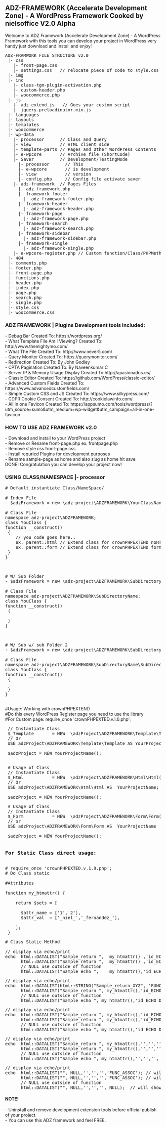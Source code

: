 <h2> ADZ-FRAMEWORK (Accelerate Development Zone) - A WordPress Framework Cooked by nielsoffice V2.0 Alpha </h2>
<span>Welcome to ADZ Framework (Accelerate Development Zone) - A WordPress Framework with this tools you can develop your project in WordPress very handy just download and install and enjoy!</span>

<pre>
ADZ-FRAMWORK FILE STRUCTURE v2.0
 |- css
   |- front-page.css 
   |- settings.css   // relocate piece of code to style.css when have update 
 |- img
 |- inc
   |- class-tgm-plugin-activation.php
   |- custom-header.php
   |- woocommerce.php
 |- js
   |- adz-extend.js   // Goes your custom script
   |- jquery.preloadinator.min.js
 |- languages
 |- layouts
 |- templates
 |- woocommerce
 |- wp-data
   |- processor      // Class and Query
   |- view           // HTML client side 
   |- template-parts // Pages and Other WordPress Contents
   |- e-wpcore       // Archive file (ShortCode)
   |- Saver          // Development/TestingMode
     |- processor      // This
     |- e-wpcore       // is development
     |- view           // version 
     |- config.php     // Config file activate saver 
   |- adz-framework  // Pages Files
     |- adz-framework.php
     |- framework-footer
       |- adz-framework-footer.php
     |- framework-header
       |- adz-framework-header.php
     |- framework-page
       |- adz-framework-page.php
     |- framework-search
       |- adz-framework-search.php
     |- framework-sidebar
       |- adz-framework-sidebar.php
     |- framework-single
       |- adz-framework-single.php           
   |- e-wpcore-register.php // Custom function/Class/PHPMethod
 |- 404
 |- comments.php
 |- footer.php
 |- front-page.php 
 |- functions.php
 |- header.php
 |- index.php
 |- page.php
 |- search.php
 |- single.php
 |- style.css
 |- woocommerce.css
</pre>
 
<h3> ADZ FRAMEWORK | Plugins Development tools included: </h3>
  - Debug Bar                  Created To: https://wordpress.org/<br />  
  - What Template File Am I Viewing? Created To: http://www.themightymo.com/<br />
  - What The File  Created To: http://www.never5.com/<br />
  - Query Monitor              Created To: https://querymonitor.com/ <br />
  - Redirection                Created To: By John Godley<br />
  - CPTA Pagination            Created To: By Naveenkumar C<br />  
  - Server IP & Memory Usage Display Created To:http://apasionados.es/<br />  
  - Classic Editor             Created To: https://github.com/WordPress/classic-editor/<br />    
  - Advanced Custom Fields     Created To: https://www.advancedcustomfields.com/<br />
  - Simple Custom CSS and JS   Created To: https://www.silkypress.com/<br />
  - GDPR Cookie Consent        Created To: http://cookielawinfo.com/<br /> 
  - All in one Favicon         Created To: https://appsumo.com/tools/wordpress/?utm_source=sumo&utm_medium=wp-widget&utm_campaign=all-in-one-favicon<br />
 
<h3> HOW TO USE ADZ FRAMEWORK v2.0 </h3>
  - Download and install to your WordPress project<br />
  - Remove or Rename front-page.php ex. frontpage.php<br />
  - Remove style css front-page.css<br />
  - Install requried Plugins for development purposes<br />
  - Rename sample-page as home and also slug as home hit save<br />
    DONE! Congratulation you can develop your project now!<br />

<h3> USING CLASS/NAMESPACE |- processor </h3>

<pre>
# Default instantiate Class/NameSpace/

# Index File
- $adzFramework = new \adz-project\ADZFRAMEWORK\YourClassName();

# Class File	
namespace adz-project\ADZFRAMEWORK;
class YouClass {
function __construct() 
 {
    // you code goes here..
    ex. parent::html // Extend class for crownPHPEXTEND noHTML/Design/OptimizedCode
    ex. parent::form // Extend class for crownPHPEXTEND formBuilder
 }
}

</pre>

<pre>

# W/ Sub Folder
- $adzFramework = new \adz-project\ADZFRAMEWORK\SubDirectoryName\YourClassName();

# Class File	
namespace adz-project\ADZFRAMEWORK\SubDirectoryName;
class YouClass {
function __construct() 
 {
 
 }
}

</pre>

<pre>

# W/ Sub w/ sub Folder 2
- $adzFramework = new \adz-project\ADZFRAMEWORK\SubDirectoryName\SubDirectoryName2\YourClassName();

# Class File	
namespace adz-project\ADZFRAMEWORK\SubDirectoryName\SubDirectoryName2;
class YouClass {
function __construct() 
 {
 
 }
}

</pre>

#Usage: Working with crownPHPEXTEND<br />
#Do this every WordPress Register page you need to use the library<br />
#For Custom page: require_once 'crownPHPEXTED.v.1.0.php';<br />
     
<pre>
 // Instantiate Class
 $_Template       = NEW  \adzProject\ADZFRAMEWORK\Template\Template();
 // Or
 USE adzProject\ADZFRAMEWORK\Template\Template AS YourProjectName;
 
 $adzProject = NEW YourProjectName();<br />
</pre>

<pre>
 # Usage of Class 
 // Instantiate Class
 $_Html           = NEW  \adzProject\ADZFRAMEWORK\Html\Html()
 // Or
 USE adzProject\ADZFRAMEWORK\Html\Html AS  YourProjectName;
 
 $adzProject = NEW YourProjectName();
</pre>

<pre>
 # Usage of Class 
 // Instantiate Class
 $_Form           = NEW  \adzProject\ADZFRAMEWORK\Form\Form();
 // or
 USE adzProject\ADZFRAMEWORK\Form\Form AS  YourProjectName
 
 $adzProject = NEW YourProjectName();
</pre>

<pre>
<h3>For Static Class direct usage: </h3>
# require_once 'crownPHPEXTED.v.1.0.php';
# Do Class static

#Attributes 

function my_htmattr() {
    
    return $sets = [
      
      $attr_name = ['1','2'],
      $attr_val  = ['_niel_','_fernandez_'],
   
    ];
 }
</pre>

<pre>
# Class Static Method 

// display via echo/print
echo  html::DATALIST("Sample_return ",  my_htmattr() ,'id_ECHO_TO_RETURN_ASSOC','','label_ECHO_h1','FUNC_ASSOC'); // will show
      html::DATALIST("Sample_return ",  my_htmattr() ,'id_ECHO_TO_RETURN_ASSOC','','label_ECHO_hIDE','FUNC_ASSOC'); // will NOT SHOW
      // NULL use outside of function 
      html::DATALIST("Sample_echo ",    my_htmattr(),'id_ECHO_DEFAULT','ADD_CLASS','NO_CLASS', NULL);  // will show 
</pre>

<pre>
// display via echo/print
echo  html::DATALIST(html::STRING("Sample_return_XYZ", 'FUNC_ASSOC'), my_htmattr(),'id_ECHO_TO_RETURN_ASSOC','ASSOC_SHOW','','FUNC_ASSOC'); // will show
      html::DATALIST("Sample_return ", my_htmattr(),'id_ECHO_TO_RETURN_ASSOC','ASSOC_SHOW','','FUNC_ASSOC'); // will NOT SHOW
      // NULL use outside of function 
      html::DATALIST("Sample_echo ", my_htmattr(),'id_ECHO_DEFAULT','NOT ASSOC','', NULL);  // will show 
</pre>

<pre>
// display via echo/print
echo  html::DATALIST("Sample_return ", my_htmattr(),'id_ECHO_TO_RETURN_ASSOC','XYZ','','FUNC_ASSOC'); // will show
      html::DATALIST("Sample_return ", my_htmattr(),'id_ECHO_TO_RETURN_ASSOC','XYZ','','FUNC_ASSOC'); // will NOT SHOW
      // NULL use outside of function 
      html::DATALIST("Sample_echo ", my_htmattr(),'id_ECHO_DEFAULT','','', NULL);  // will show 
</pre>

<pre>
// display via echo/print
echo  html::DATALIST("Sample_return ", my_htmattr(),'','','','FUNC_ASSOC'); // will show
      html::DATALIST("Sample_return ", my_htmattr(),'','','','FUNC_ASSOC'); // will NOT SHOW
      // NULL use outside of function 
      html::DATALIST("Sample_echo ", my_htmattr(),'','','', NULL);  // will show 
</pre>

<pre>
// display via echo/print
echo  html::DATALIST("", NULL,'','','','FUNC_ASSOC'); // will show
      html::DATALIST("", NULL,'','','','FUNC_ASSOC'); // will NOT SHOW
      // NULL use outside of function 
      html::DATALIST("", NULL,'','','', NULL);  // will show 
</pre>


<h4> NOTE! </h4>
  - Uninstall and remove development extension tools before official publish of your project.<br />
  - You can use this ADZ framework and feel FREE.<br />
 
